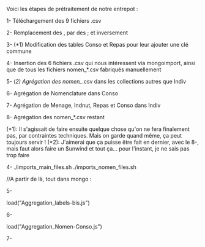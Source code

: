 Voici les étapes de prétraitement de notre entrepot :

1- Téléchargement des 9 fichiers .csv

2- Remplacement des , par des ; et inversement

3- (*1) Modification des tables Conso et Repas pour leur ajouter une clé commune

4- Insertion des 6 fichiers .csv qui nous intéressent via mongoimport, ainsi que de tous les fichiers nomen_*.csv fabriqués manuellement

5- (*2) Agrégation des nomen_*.csv dans les collections autres que Indiv

6- Agrégation de Nomenclature dans Conso

7- Agrégation de Menage, Indnut, Repas et Conso dans Indiv

8- Agrégation des nomen_*.csv restant

(*1): Il s'agissait de faire ensuite quelque chose qu'on ne fera finalement pas, par contraintes techniques. Mais on garde quand même, ça peut toujours servir !
(*2): J'aimerai que ça puisse être fait en dernier, avec le 8-, mais faut alors faire un $unwind et tout ça... pour l'instant, je ne sais pas trop faire


4-
./imports_main_files.sh
./imports_nomen_files.sh


//A partir de là, tout dans mongo :

5-

load("Aggregation_labels-bis.js")

6- 

load("Aggregation_Nomen-Conso.js")

7-
